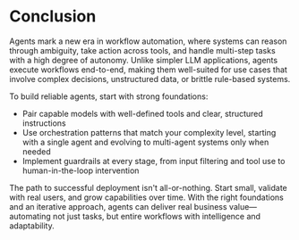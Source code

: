 # Conclusion

Agents mark a new era in workflow automation, where systems can reason through ambiguity, take action across tools, and handle multi-step tasks with a high degree of autonomy. Unlike simpler LLM applications, agents execute workflows end-to-end, making them well-suited for use cases that involve complex decisions, unstructured data, or brittle rule-based systems.

To build reliable agents, start with strong foundations:
- Pair capable models with well-defined tools and clear, structured instructions
- Use orchestration patterns that match your complexity level, starting with a single agent and evolving to multi-agent systems only when needed
- Implement guardrails at every stage, from input filtering and tool use to human-in-the-loop intervention

The path to successful deployment isn't all-or-nothing. Start small, validate with real users, and grow capabilities over time. With the right foundations and an iterative approach, agents can deliver real business value—automating not just tasks, but entire workflows with intelligence and adaptability.